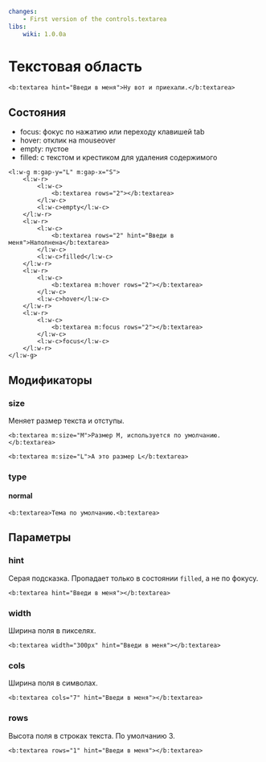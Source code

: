 ```yaml
changes: 
	- First version of the controls.textarea
libs:
	wiki: 1.0.0a
```

# Текстовая область

```jhtml
<b:textarea hint="Введи в меня">Ну вот и приехали.</b:textarea>
```

## Состояния
- focus: фокус по нажатию или переходу клавишей tab
- hover: отклик на mouseover
- empty: пустое
- filled: с текстом и крестиком для удаления содержимого

```jhtml
<l:w-g m:gap-y="L" m:gap-x="S">
    <l:w-r>
        <l:w-c>
            <b:textarea rows="2"></b:textarea>
        </l:w-c>
        <l:w-c>empty</l:w-c>
    </l:w-r>
    <l:w-r>
        <l:w-c>
            <b:textarea rows="2" hint="Введи в меня">Наполнена</b:textarea>
        </l:w-c>
        <l:w-c>filled</l:w-c>
    </l:w-r>
    <l:w-r>
        <l:w-c>
            <b:textarea m:hover rows="2"></b:textarea>
        </l:w-c>
        <l:w-c>hover</l:w-c>
    </l:w-r>
    <l:w-r>
        <l:w-c>
            <b:textarea m:focus rows="2"></b:textarea>
        </l:w-c>
        <l:w-c>focus</l:w-c>
    </l:w-r>
</l:w-g>
```

## Модификаторы
### size
Меняет размер текста и отступы. 

```jhtml
<b:textarea m:size="M">Размер M, используется по умолчанию.</b:textarea>
```

```jhtml
<b:textarea m:size="L">А это размер L</b:textarea>
```

### type
#### normal

```jhtml_min-transparent
<b:textarea>Тема по умолчанию.<b:textarea>
```

## Параметры

### hint
Серая подсказка. Пропадает только в состоянии `filled`, а не по фокусу.

```jhtml
<b:textarea hint="Введи в меня"></b:textarea>
```

### width
Ширина поля в пикселях.

```jhtml
<b:textarea width="300px" hint="Введи в меня"></b:textarea>
```

### cols
Ширина поля в символах.

```jhtml
<b:textarea cols="7" hint="Введи в меня"></b:textarea>
```

### rows
Высота поля в строках текста. По умолчанию 3.

```jhtml
<b:textarea rows="1" hint="Введи в меня"></b:textarea>
```

